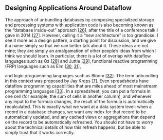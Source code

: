 ## Designing Applications Around Dataflow 
The approach of unbundling databases by composing specialized storage and processing systems with
application code is also becoming known as the “database inside-out” approach
[[26](ch12.html#Shapira2016ej)], after the title of a conference talk I
gave in 2014 [[27](ch12.html#Kleppmann2014ht)].
However, calling it a “new architecture” is too grandiose. I see it more as a design pattern, a
starting point for discussion, and we give it a name simply so that we can better talk about it. 
These ideas are not mine; they are simply an amalgamation of other people’s ideas from which I think
we should learn. In particular, there is a lot of overlap with dataflow languages such as Oz
[[28](ch12.html#VanRoy2004th)] and Juttle
[[29](ch12.html#Juttle2016)],
functional reactive programming (FRP) languages such as Elm
[[30](ch12.html#Czaplicki2013ig),
[31](ch12.html#Bainomugisha2013bh)],

and logic programming languages such as Bloom [[32](ch12.html#Alvaro2011wn)]. The term unbundling in this context was proposed by Jay Kreps
[[7](ch12.html#Kreps2013vs_ch12)]. 
Even spreadsheets have dataflow programming capabilities that are miles ahead of most mainstream
programming languages [[33](ch12.html#Hermans2015ws)]. In a spreadsheet, you can put a formula in one cell (for example, the sum of cells
in another column), and whenever any input to the formula changes, the result of the formula is
automatically recalculated. This is exactly what we want at a data system level: when a record in a
database changes, we want any index for that record to be automatically updated, and any cached
views or aggregations that depend on the record to be automatically refreshed. You should not have
to worry about the technical details of how this refresh happens, but be able to simply trust that
it works correctly.